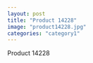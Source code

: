 ```yaml
---
layout: post
title: "Product 14228"
image: "product14228.jpg"
categories: "category1"
---
```

Product 14228
